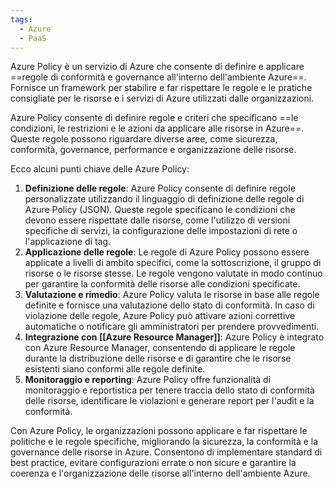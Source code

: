```yaml
---
tags:
  - Azure
  - PaaS
---
```

Azure Policy è un servizio di Azure che consente di definire e applicare ==regole di conformità e governance all'interno dell'ambiente Azure==.
Fornisce un framework per stabilire e far rispettare le regole e le pratiche consigliate per le risorse e i servizi di Azure utilizzati dalle organizzazioni.

Azure Policy consente di definire regole e criteri che specificano ==le condizioni, le restrizioni e le azioni da applicare alle risorse in Azure==. Queste regole possono riguardare diverse aree, come sicurezza, conformità, governance, performance e organizzazione delle risorse.

Ecco alcuni punti chiave delle Azure Policy:
1. **Definizione delle regole**: Azure Policy consente di definire regole personalizzate utilizzando il linguaggio di definizione delle regole di Azure Policy (JSON). Queste regole specificano le condizioni che devono essere rispettate dalle risorse, come l'utilizzo di versioni specifiche di servizi, la configurazione delle impostazioni di rete o l'applicazione di tag.
2. **Applicazione delle regole**: Le regole di Azure Policy possono essere applicate a livelli di ambito specifici, come la sottoscrizione, il gruppo di risorse o le risorse stesse. Le regole vengono valutate in modo continuo per garantire la conformità delle risorse alle condizioni specificate.
3. **Valutazione e rimedio**: Azure Policy valuta le risorse in base alle regole definite e fornisce una valutazione dello stato di conformità. In caso di violazione delle regole, Azure Policy può attivare azioni correttive automatiche o notificare gli amministratori per prendere provvedimenti.
4. **Integrazione con [[Azure Resource Manager]]**: Azure Policy è integrato con Azure Resource Manager, consentendo di applicare le regole durante la distribuzione delle risorse e di garantire che le risorse esistenti siano conformi alle regole definite.
5. **Monitoraggio e reporting**: Azure Policy offre funzionalità di monitoraggio e reportistica per tenere traccia dello stato di conformità delle risorse, identificare le violazioni e generare report per l'audit e la conformità.

Con Azure Policy, le organizzazioni possono applicare e far rispettare le politiche e le regole specifiche, migliorando la sicurezza, la conformità e la governance delle risorse in Azure. Consentono di implementare standard di best practice, evitare configurazioni errate o non sicure e garantire la coerenza e l'organizzazione delle risorse all'interno dell'ambiente Azure.